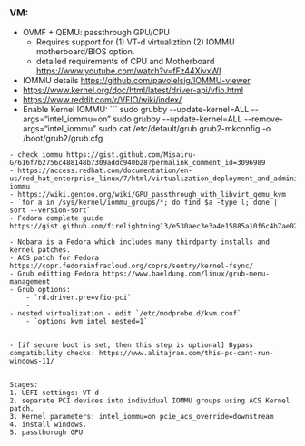 ### VM: 
- OVMF + QEMU: passthrough GPU/CPU 
    - Requires support for (1) VT-d virtualiztion (2) IOMMU motherboard/BIOS option. 
    - detailed requirements of CPU and Motherboard https://www.youtube.com/watch?v=fFz44XivxWI
- IOMMU details https://github.com/pavolelsig/IOMMU-viewer
- https://www.kernel.org/doc/html/latest/driver-api/vfio.html 
- https://www.reddit.com/r/VFIO/wiki/index/
- Enable Kernel IOMMU: ```
    sudo grubby --update-kernel=ALL --args=“intel_iommu=on”
    sudo grubby --update-kernel=ALL --remove-args=“intel_iommu”
    sudo cat /etc/default/grub
    grub2-mkconfig -o /boot/grub2/grub.cfg
```
- check iommu https://gist.github.com/Misairu-G/616f7b2756c488148b7309addc940b28?permalink_comment_id=3096989
- https://access.redhat.com/documentation/en-us/red_hat_enterprise_linux/7/html/virtualization_deployment_and_administration_guide/app-iommu
- https://wiki.gentoo.org/wiki/GPU_passthrough_with_libvirt_qemu_kvm
- `for a in /sys/kernel/iommu_groups/*; do find $a -type l; done | sort --version-sort`
- Fedora complete guide https://gist.github.com/firelightning13/e530aec3e3a4e15885a10f6c4b7ae021

- Nobara is a Fedora which includes many thirdparty installs and kernel patches.
- ACS patch for Fedora https://copr.fedorainfracloud.org/coprs/sentry/kernel-fsync/
- Grub editting Fedora https://www.baeldung.com/linux/grub-menu-management
- Grub options: 
    - `rd.driver.pre=vfio-pci`
    - 
- nested virtualization - edit `/etc/modprobe.d/kvm.conf` 
    - `options kvm_intel nested=1`


- [if secure boot is set, then this step is optional] Bypass compatibility checks: https://www.alitajran.com/this-pc-cant-run-windows-11/


Stages:
1. UEFI settings: VT-d
2. separate PCI devices into individual IOMMU groups using ACS Kernel patch. 
3. Kernel parameters: intel_iommu=on pcie_acs_override=downstream
4. install windows.
5. passthorugh GPU
